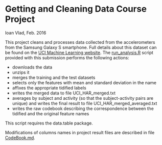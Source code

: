 Getting and Cleaning Data Course Project
========================================

Ioan Vlad, Feb. 2016

This project cleans and processes data collected from the accelerometers from the Samsung Galaxy S smartphone. Full details about this dataset can be found on the [UCI Machine Learning website](https://archive.ics.uci.edu/ml/datasets/Human+Activity+Recognition+Using+Smartphones). The [run_analysis.R](https://github.com/ioanvlad/datasciencecoursera/blob/master/run_analysis.R) script provided with this submission performs the following actions:

- downloads the data
- unzips it
- merges the training and the test datasets
- selects only the features with mean and standard deviation in the name
- affixes the appropriate tidified labels
- writes the merged data to file UCI_HAR_merged.txt
- averages by subject and activity (so that the subject-activity pairs are unique) and writes the final result to file UCI_HAR_merged_averaged.txt
- writes the raw codebook describing the correspondence between the tidified and the original feature names

This script requires the data.table package.

Modifications of columns names in project result files are described in file [CodeBook.md](https://github.com/ioanvlad/datasciencecoursera/blob/master/CodeBook.md).
